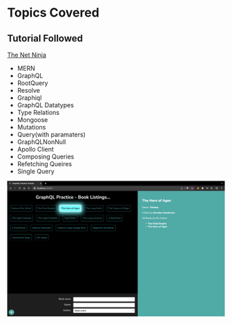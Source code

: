 # Topics Covered

## Tutorial Followed

[The Net Ninja]([https://www.youtube.com/watch?v=i_wvap3eiRY&list=PL4cUxeGkcC9iK6Qhn-QLcXCXPQUov1U7f&index=36])


- MERN
- GraphQL
- RootQuery
- Resolve
- Graphiql
- GraphQL Datatypes
- Type Relations
- Mongoose
- Mutations
- Query(with paramaters)
- GraphQLNonNull
- Apollo Client
- Composing Queries
- Refetching Queires
- Single Query


![Project Output Screenshot](https://github.com/hareesh-r/GraphQL/blob/main/Screenshot%202023-01-04%20at%204.52.39%20PM.png)
